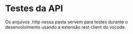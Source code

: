 # Testes da API

Os arquivos .http nessa pasta servem para testes durante o desenvolvimento usando a extensão rest client do vscode.